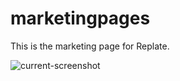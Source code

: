 # marketingpages
This is the marketing page for Replate.

![current-screenshot](https://i.imgur.com/fvUVyPG.png)
